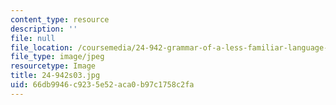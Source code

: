 ```yaml
---
content_type: resource
description: ''
file: null
file_location: /coursemedia/24-942-grammar-of-a-less-familiar-language-spring-2003/66db9946c9235e52aca0b97c1758c2fa_24-942s03.jpg
file_type: image/jpeg
resourcetype: Image
title: 24-942s03.jpg
uid: 66db9946-c923-5e52-aca0-b97c1758c2fa
---
```

